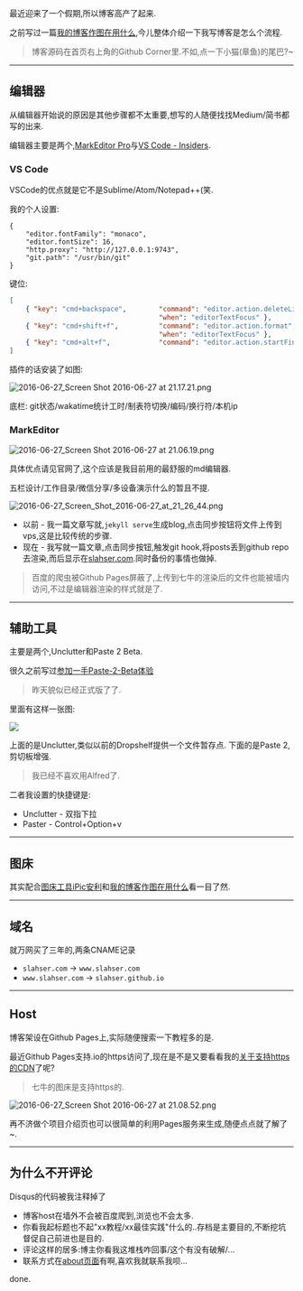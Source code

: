 最近迎来了一个假期,所以博客高产了起来. 

之前写过一篇[我的博客作图在用什么](https://www.slahser.com/2016/03/23/我的博客作图在用什么/),今儿整体介绍一下我写博客是怎么个流程. 

> 博客源码在首页右上角的Github Corner里.不如,点一下小猫(章鱼)的尾巴?~  

- - - - -- 

## 编辑器

从编辑器开始说的原因是其他步骤都不太重要,想写的人随便找找Medium/简书都写的出来. 

编辑器主要是两个,[MarkEditor Pro](http://markeditor.com)与[VS Code - Insiders](https://code.visualstudio.com). 

### VS Code 

VSCode的优点就是它不是Sublime/Atom/Notepad++(笑. 

我的个人设置: 

```
{
    "editor.fontFamily": "monaco",
    "editor.fontSize": 16,
    "http.proxy": "http://127.0.0.1:9743",
    "git.path": "/usr/bin/git"
}
``` 

键位: 

```json
[
    { "key": "cmd+backspace",        "command": "editor.action.deleteLines",
                                     "when": "editorTextFocus" },
    { "key": "cmd+shift+f",          "command": "editor.action.format",
                                     "when": "editorTextFocus" },
    { "key": "cmd+alt+f",            "command": "editor.action.startFindReplaceAction" }
]
``` 

插件的话安装了如图: 

![2016-06-27_Screen Shot 2016-06-27 at 21.17.21.png](https://o4dyfn0ef.qnssl.com/image/2016-06-27_Screen%20Shot%202016-06-27%20at%2021.17.21.png?imageView2/2/h/400) 

底栏: git状态/wakatime统计工时/制表符切换/编码/换行符/本机ip 

### MarkEditor 

![2016-06-27_Screen Shot 2016-06-27 at 21.06.19.png](https://o4dyfn0ef.qnssl.com/image/2016-06-27_Screen%20Shot%202016-06-27%20at%2021.06.19.png?imageView2/2/h/500)  

具体优点请见官网了,这个应该是我目前用的最舒服的md编辑器. 

五栏设计/工作目录/微信分享/多设备演示什么的暂且不提. 

![2016-06-27_Screen_Shot_2016-06-27_at_21_26_44.png](https://o4dyfn0ef.qnssl.com/image/2016-06-27_Screen_Shot_2016-06-27_at_21_26_44.png?imageView2/2/h/400) 

- 以前 - 我一篇文章写就,`jekyll serve`生成blog,点击同步按钮将文件上传到vps,这是比较传统的步骤. 
- 现在 - 我写就一篇文章,点击同步按钮,触发git hook,将posts丢到github repo去渲染,而后显示在[slahser.com](https://www.slahser.com).同时备份的事情也做掉. 

> 百度的爬虫被Github Pages屏蔽了,上传到七牛的渲染后的文件也能被墙内访问,不过是编辑器渲染的样式就是了. 

- - - - -- 

## 辅助工具 

主要是两个,Unclutter和Paste 2 Beta. 

很久之前写过[参加一手Paste-2-Beta体验](https://www.slahser.com/2016/02/13/参加一手Paste-2-Beta体验/) 

> 昨天貌似已经正式版了了.  

里面有这样一张图: 

![](http://7xqjx7.com1.z0.glb.clouddn.com/image/Screen%20Shot%202016-02-13%20at%2015.17.42.png?imageView2/2/h/400) 

上面的是Unclutter,类似以前的Dropshelf提供一个文件暂存点. 
下面的是Paste 2,剪切板增强.

> 我已经不喜欢用Alfred了. 

二者我设置的快捷键是: 

- Unclutter - 双指下拉
- Paster - Control+Option+v

- - - - -- 

## 图床 

其实配合[图床工具iPic安利](https://www.slahser.com/2016/05/31/图床工具iPic安利/)和[我的博客作图在用什么](http://www.slahser.com/2016/03/23/我的博客作图在用什么/)看一目了然. 

- - - - -- 

## 域名 

就万网买了三年的,两条CNAME记录 

- `slahser.com` -> `www.slahser.com`
- `www.slahser.com` -> `slahser.github.io` 

- - - - -- 

## Host 

博客架设在Github Pages上,实际随便搜索一下教程多的是. 

最近Github Pages支持.io的https访问了,现在是不是又要看看我的[关于支持https的CDN](https://www.slahser.com/2016/03/19/关于支持https的CDN/)了呢? 

> 七牛的图床是支持https的. 

![2016-06-27_Screen Shot 2016-06-27 at 21.08.52.png](https://o4dyfn0ef.qnssl.com/image/2016-06-27_Screen%20Shot%202016-06-27%20at%2021.08.52.png?imageView2/2/h/500) 

再不济做个项目介绍页也可以很简单的利用Pages服务来生成,随便点点就了解了~. 

- - - - -- 

## 为什么不开评论 

Disqus的代码被我注释掉了 

- 博客host在墙外不会被百度爬到,浏览也不会太多.
- 你看我起标题也不起"xx教程/xx最佳实践"什么的..存档是主要目的,不断挖坑督促自己前进也是目的.     
- 评论这样的居多:博主你看我这堆栈咋回事/这个有没有破解/...
- 联系方式在[about页面](https://www.slahser.com/about/)有啊,喜欢我就联系我呗... 

done.   


